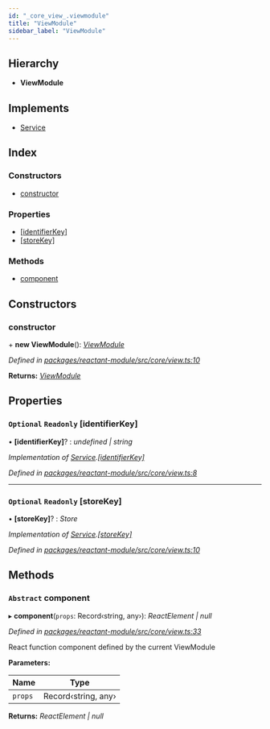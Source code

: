 ```yaml
---
id: "_core_view_.viewmodule"
title: "ViewModule"
sidebar_label: "ViewModule"
---
```


## Hierarchy

* **ViewModule**

## Implements

* [Service](../interfaces/_interfaces_.service.md)

## Index

### Constructors

* [constructor](_core_view_.viewmodule.md#constructor)

### Properties

* [[identifierKey]](_core_view_.viewmodule.md#optional-readonly-[identifierkey])
* [[storeKey]](_core_view_.viewmodule.md#optional-readonly-[storekey])

### Methods

* [component](_core_view_.viewmodule.md#abstract-component)

## Constructors

###  constructor

\+ **new ViewModule**(): *[ViewModule](_core_view_.viewmodule.md)*

*Defined in [packages/reactant-module/src/core/view.ts:10](https://github.com/unadlib/reactant/blob/03d0c8fd/packages/reactant-module/src/core/view.ts#L10)*

**Returns:** *[ViewModule](_core_view_.viewmodule.md)*

## Properties

### `Optional` `Readonly` [identifierKey]

• **[identifierKey]**? : *undefined | string*

*Implementation of [Service](../interfaces/_interfaces_.service.md).[[identifierKey]](../interfaces/_interfaces_.service.md#optional-[identifierkey])*

*Defined in [packages/reactant-module/src/core/view.ts:8](https://github.com/unadlib/reactant/blob/03d0c8fd/packages/reactant-module/src/core/view.ts#L8)*

___

### `Optional` `Readonly` [storeKey]

• **[storeKey]**? : *Store*

*Implementation of [Service](../interfaces/_interfaces_.service.md).[[storeKey]](../interfaces/_interfaces_.service.md#optional-readonly-[storekey])*

*Defined in [packages/reactant-module/src/core/view.ts:10](https://github.com/unadlib/reactant/blob/03d0c8fd/packages/reactant-module/src/core/view.ts#L10)*

## Methods

### `Abstract` component

▸ **component**(`props`: Record‹string, any›): *ReactElement | null*

*Defined in [packages/reactant-module/src/core/view.ts:33](https://github.com/unadlib/reactant/blob/03d0c8fd/packages/reactant-module/src/core/view.ts#L33)*

React function component defined by the current ViewModule

**Parameters:**

Name | Type |
------ | ------ |
`props` | Record‹string, any› |

**Returns:** *ReactElement | null*
